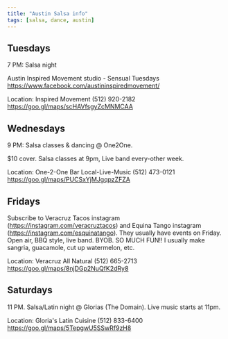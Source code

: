 ```yaml
---
title: "Austin Salsa info"
tags: [salsa, dance, austin]
---
```




## Tuesdays
7 PM: Salsa night

Austin Inspired Movement studio - Sensual Tuesdays
https://www.facebook.com/austininspiredmovement/

Location:
Inspired Movement
(512) 920-2182
https://goo.gl/maps/scHAVfsgyZcMNMCAA


## Wednesdays 

9 PM: Salsa classes & dancing @ One2One.

$10 cover. Salsa classes at 9pm, Live band every-other week.

Location:
One-2-One Bar Local-Live-Music
(512) 473-0121
https://goo.gl/maps/PUCSxYjMJgqpzZFZA

## Fridays

Subscribe to Veracruz Tacos instagram (https://instagram.com/veracruztacos) and Equina Tango instagram (https://instagram.com/esquinatango). They usually have events on Friday. Open air, BBQ style, live band. BYOB. SO MUCH FUN!! I usually make sangria, guacamole, cut up watermelon, etc. 

Location:
Veracruz All Natural
(512) 665-2713
https://goo.gl/maps/8njDGp2NuQfK2dRy8

## Saturdays

11 PM. Salsa/Latin night @ Glorias (The Domain). Live music starts at 11pm.

Location:
Gloria's Latin Cuisine
(512) 833-6400
https://goo.gl/maps/5TepgwU5SSwRf9zH8


